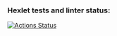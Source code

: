 ### Hexlet tests and linter status:
[![Actions Status](https://github.com/dnk530/frontend-project-lvl3/workflows/hexlet-check/badge.svg)](https://github.com/dnk530/frontend-project-lvl3/actions)